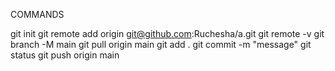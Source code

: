COMMANDS

git init 
git remote add origin git@github.com:Ruchesha/a.git
git remote -v
git branch -M main
git pull origin main
git add .
git commit -m "message"
git status
git push origin main
